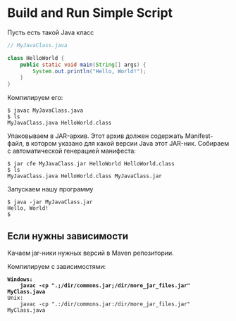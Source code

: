 # Build and Run Simple Script

Пусть есть такой Java класс

```java
// MyJavaClass.java

class HelloWorld {
    public static void main(String[] args) {
        System.out.println("Hello, World!"); 
    }
}
```

Компилируем его:

```
$ javac MyJavaClass.java
$ ls
MyJavaClass.java HelloWorld.class
```

Упаковываем в JAR-архив. Этот архив должен содержать Manifest-файл, в котором указано для какой версии Java этот JAR-ник. Собираем с автоматической генерацией манифеста:

```
$ jar cfe MyJavaClass.jar HelloWorld HelloWorld.class
$ ls
MyJavaClass.java HelloWorld.class MyJavaClass.jar
```

Запускаем нашу программу

```
$ java -jar MyJavaClass.jar
Hello, World!
$ 
```

## Если нужны зависимости

Качаем jar-ники нужных версий в Maven репозитории.

Компилируем с зависимостями:

<pre><code><strong>Windows:
</strong><strong>    javac -cp ".;/dir/commons.jar;/dir/more_jar_files.jar" MyClass.java
</strong>Unix:
    javac -cp ".:/dir/commons.jar:/dir/more_jar_files.jar" MyClass.java
</code></pre>

